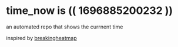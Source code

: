 # time_now is (( 1696885200232 ))

an automated repo that shows the currnent time

inspired by [breakingheatmap](https://github.com/breakingheatmap/breakingheatmap)